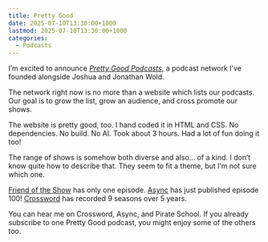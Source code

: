 ```yaml
---
title: Pretty Good
date: 2025-07-10T13:30:00+1000
lastmod: 2025-07-10T13:30:00+1000
categories:
  - Podcasts
---
```


I’m excited to announce [_Pretty Good Podcasts_](https://prettygood.fm), a podcast network I’ve founded alongside Joshua and Jonathan Wold.

The network right now is no more than a website which lists our podcasts. Our goal is to grow the list, grow an audience, and cross promote our shows. 

The website is pretty good, too. I hand coded it in HTML and CSS. No dependencies. No build. No AI. Took about 3 hours. Had a lot of fun doing it too!

The range of shows is somehow both diverse and also… of a kind. I don’t know quite how to describe that. They seem to fit a theme, but I’m not sure which one.

[Friend of the Show](https://friendoftheshow.net) has only one episode. [Async](https://async.fm) has just published episode 100! [Crossword](https://crossword.fm) has recorded 9 seasons over 5 years.

You can hear me on Crossword, Async, and Pirate School. If you already subscribe to one Pretty Good podcast, you might enjoy some of the others too.